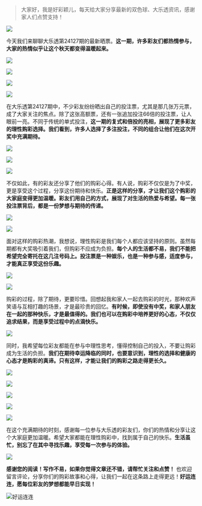 > 大家好，我是好彩颖儿，每天给大家分享最新的双色球、大乐透资讯，感谢家人们点赞支持！

![](https://cdn.jsdelivr.net/gh/wangwenjie1314/PicCDN/2024-7-12/1720763627240-image.png)


今天我们来聊聊大乐透第24127期的最新晒票。**这一期，许多彩友们都热情参与，大家的热情似乎让这个秋天都变得温暖起来。**


![](https://cdn.jsdelivr.net/gh/wangwenjie1314/PicCDN/2024-11-2/1730530617263-image.png)


![](https://cdn.jsdelivr.net/gh/wangwenjie1314/PicCDN/2024-11-2/1730530663814-image.png)

![](https://cdn.jsdelivr.net/gh/wangwenjie1314/PicCDN/2024-11-2/1730530575820-image.png)


![](https://cdn.jsdelivr.net/gh/wangwenjie1314/PicCDN/2024-11-2/1730531361758-image.png)



在大乐透第24127期中，不少彩友纷纷晒出自己的投注票，尤其是那几张万元票，成了大家关注的焦点。除了这张高额票，还有一张追加投注66倍的投注票，让人眼前一亮。不同于传统的单式投注，**这一期的复式和倍投的亮相，展现了更多彩友的理性购彩选择。我们看到，许多人选择了多注投注，不同的组合让他们在这次开奖中充满期待。**


![](https://cdn.jsdelivr.net/gh/wangwenjie1314/PicCDN/2024-11-2/1730531249921-image.png)


![](https://cdn.jsdelivr.net/gh/wangwenjie1314/PicCDN/2024-11-2/1730531111939-image.png)



![](https://cdn.jsdelivr.net/gh/wangwenjie1314/PicCDN/2024-11-2/1730531518674-image.png)


不仅如此，有的彩友还分享了他们的购彩心得。有人说，购彩不仅仅是为了中奖，更是享受这个过程，分享这份期待和快乐。**正是这样的分享，才让我们这个购彩的大家庭变得更加温暖。彩友们用自己的方式，展现了对生活的热爱与希望。每一张投注票背后，都是一份梦想与期待的传递。**


![](https://cdn.jsdelivr.net/gh/wangwenjie1314/PicCDN/2024-11-2/1730530870818-image.png)


![](https://cdn.jsdelivr.net/gh/wangwenjie1314/PicCDN/2024-11-2/1730530935334-image.png)




面对这样的购彩热潮，我想说，理性购彩是我们每个人都应该坚持的原则。虽然每期都有大奖吸引着我们，但购彩不应成为负担。**每个人的生活都不易，我们不能把希望完全寄托在这几注号码上。投注票是一种娱乐，也是一种参与感，适度参与，才能真正享受这份乐趣。**

![](https://cdn.jsdelivr.net/gh/wangwenjie1314/PicCDN/2024-11-2/1730531000684-image.png)


![](https://cdn.jsdelivr.net/gh/wangwenjie1314/PicCDN/2024-11-2/1730531054927-image.png)


购彩的过程，除了期待，更要珍惜。回想起我和家人一起去购彩的时光，那种欢声笑语与互相打趣的场景，才是最珍贵的回忆。**有时候，即使没有中奖，和家人朋友在一起的那种快乐，才是最值得的。我们也可以在购彩中培养更好的心态，不仅仅追求结果，而是享受过程中的点滴快乐。**


![](https://cdn.jsdelivr.net/gh/wangwenjie1314/PicCDN/2024-11-2/1730531304577-image.png)


同时，我希望每位彩友都能在参与中理性思考，懂得控制自己的投入，不要让购彩成为生活的负担。**我们在期待幸运降临的同时，也要意识到，理性的选择和健康的心态才是购彩的真谛。只有这样，才能让我们的购彩之路走得更长久。**


![](https://cdn.jsdelivr.net/gh/wangwenjie1314/PicCDN/2024-11-2/1730531409263-image.png)


![](https://cdn.jsdelivr.net/gh/wangwenjie1314/PicCDN/2024-11-2/1730531450530-image.png)


![](https://cdn.jsdelivr.net/gh/wangwenjie1314/PicCDN/2024-11-2/1730531465303-image.png)

![](https://cdn.jsdelivr.net/gh/wangwenjie1314/PicCDN/2024-11-2/1730531457995-image.png)


![](https://cdn.jsdelivr.net/gh/wangwenjie1314/PicCDN/2024-11-2/1730531473274-image.png)


在这个充满期待的时刻，感谢每一位参与大乐透的彩友们，你们的热情和分享让这个大家庭更加温暖。希望大家都能在理性购彩中，找到属于自己的快乐。**生活虽忙，别忘了在其中寻找乐趣，享受每一次参与的体验。**

![](https://cdn.jsdelivr.net/gh/wangwenjie1314/PicCDN/2024-11-2/1730530600211-image.png)

**感谢您的阅读！写作不易，如果你觉得文章还不错，请帮忙关注和点赞！** 也欢迎留言评论，分享你们的购彩故事和心得，让我们一起在这条路上走得更远！**好运连连，愿每位彩友的梦想都能早日实现！**


![好运连连](https://cdn.jsdelivr.net/gh/wangwenjie1314/PicCDN/2024-11-2/1730531623911-image.png)







